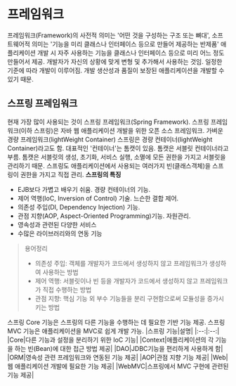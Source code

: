 # 프레임워크
프레임워크(Framework)의 사전적 의미는 '어떤 것을 구성하는 구조 또는 뼈대', 소프트웨어적 의미는 '기능을 미리 클래스나 인터페이스 등으로 만들어 제공하는 반제품'
  애플리케이션 개발 시 자주 사용하는 기능을 클래스나 인터페이스 등으로 미리 어느 정도 만들어서 제공. 개발자가 자신의 상황에 맞게 변형 및 추가해서 사용하는 것임.
  일정한 기준에 따라 개발이 이루어짐. 개발 생산성과 품질이 보장된 애플리케이션을 개발할 수 있기 때문.
## 스프링 프레임워크
현재 가장 많이 사용되는 것이 스프링 프레임워크(Spring Framework). 스프링 프레임워크(이하 스프링)은 자바 웹 애플리케이션 개발을 위한 오픈 소스 프레임워크. 가벼운 경량 프레임워크(lightWeight Container)
스프링은 경량 컨테이너(lightWeight Container)라고도 함. 대표적인 '컨테이너'는 톰캣이 있음. 톰캣은 서블릿 컨테이너라고 부름. 톰캣은 서블릿의 생성, 초기화, 서비스 실행, 소멸에 모든 권한을 가지고 서블릿을 관리하기 때문. 스프링도 애플리케이션에서 사용되는 여러가지 빈(클래스객체)을 스프링이 권한을 가지고 직접 관리.
**스프링의 특징**
* EJB보다 가볍고 배우기 쉬움. 경량 컨테이너의 기능.
* 제어 역행(IoC, Inversion of Control) 기술. 느슨한 결합 제어.
* 의존성 주입(DI, Dependency Injection) 기능.
* 관점 지향(AOP, Aspect-Oriented Programming)기능. 자원관리.
* 영속성과 관련된 다양한 서비스
* 수많은 라이브러리와의 연동 기능
> 용어정리
> * 의존성 주입: 객체를 개발자가 코드에서 생성하지 않고 프레임워크가 생성하여 사용하는 방법
> * 제어 역행: 서블릿이나 빈 등을 개발자가 코드에서 생성하지 않고 프레임워크가 직접 수행하는 방법
> * 관점 지향: 핵심 기능 외 부수 기능들을 분리 구현함으로써 모듈성을 증가시키는 방법

스프링 Core 기능은 스프링의 다른 기능을 수행하는 데 필요한 기반 기능 제공.
스프링 MVC 기능은 애플리케이션을 MVC로 쉽게 개발 가능.
|스프링 기능|설명|
|:--:|:--:|
|Core|다른 기능과 설정을 분리하기 위한 IoC 기능|
|Context|애플리케이션의 각 기능을 하는 빈(Bean)에 대한 접근 방법 제공|
|DAO|JDBC기능을 편리하게 사용하게 함|
|ORM|영속성 관련 프레임워크와 연동된 기능 제공|
|AOP|관점 지향 기능 제공|
|Web|웹 애플리케이션 개발에 필요한 기능 제공|
|WebMVC|스프링에서 MVC 구현에 관련된 기능 제공|
